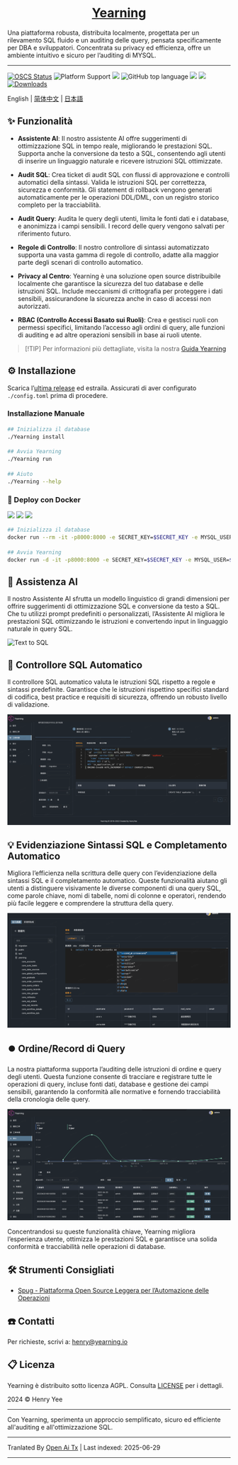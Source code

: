 <div align="center">

<h1 style="border-bottom: none">
    <b><a href="https://next.yearning.io">Yearning</a></b><br />
</h1>
</div>

 Una piattaforma robusta, distribuita localmente, progettata per un rilevamento SQL fluido e un auditing delle query, pensata specificamente per DBA e sviluppatori. Concentrata su privacy ed efficienza, offre un ambiente intuitivo e sicuro per l’auditing di MYSQL.

---
[![OSCS Status](https://www.oscs1024.com/platform/badge/cookieY/Yearning.svg?size=small)](https://www.murphysec.com/dr/nDuoncnUbuFMdrZsh7)
![Platform Support](https://img.shields.io/badge/-x86_x64%20ARM%20Supports%20%E2%86%92-rgb(84,56,255)?style=flat-square&logoColor=white&logo=linux)
[![][github-license-shield]][github-license-link]
![GitHub top language](https://img.shields.io/github/languages/top/cookieY/Yearning?color=369eff&label=golang&labelColor=black&logo=golang&logoColor=white&style=flat-square)
[![][github-forks-shield]][github-forks-link]
[![][github-stars-shield]][github-stars-link]
[![Downloads](https://img.shields.io/github/downloads/cookieY/Yearning/total?labelColor=black&logo=download&logoColor=white&style=flat-square)](https://github.com/cookieY/Yearning/releases/latest)

English | [简体中文](https://raw.githubusercontent.com/cookieY/Yearning/next/README.zh-CN.md) | [日本語](https://raw.githubusercontent.com/cookieY/Yearning/next/README.ja-JP.md)

## ✨ Funzionalità

- **Assistente AI**: Il nostro assistente AI offre suggerimenti di ottimizzazione SQL in tempo reale, migliorando le prestazioni SQL. Supporta anche la conversione da testo a SQL, consentendo agli utenti di inserire un linguaggio naturale e ricevere istruzioni SQL ottimizzate.
  
- **Audit SQL**: Crea ticket di audit SQL con flussi di approvazione e controlli automatici della sintassi. Valida le istruzioni SQL per correttezza, sicurezza e conformità. Gli statement di rollback vengono generati automaticamente per le operazioni DDL/DML, con un registro storico completo per la tracciabilità.

- **Audit Query**: Audita le query degli utenti, limita le fonti dati e i database, e anonimizza i campi sensibili. I record delle query vengono salvati per riferimento futuro.

- **Regole di Controllo**: Il nostro controllore di sintassi automatizzato supporta una vasta gamma di regole di controllo, adatte alla maggior parte degli scenari di controllo automatico.

- **Privacy al Centro**: Yearning è una soluzione open source distribuibile localmente che garantisce la sicurezza del tuo database e delle istruzioni SQL. Include meccanismi di crittografia per proteggere i dati sensibili, assicurandone la sicurezza anche in caso di accessi non autorizzati.

- **RBAC (Controllo Accessi Basato sui Ruoli)**: Crea e gestisci ruoli con permessi specifici, limitando l’accesso agli ordini di query, alle funzioni di auditing e ad altre operazioni sensibili in base ai ruoli utente.

> \[!TIP]
> Per informazioni più dettagliate, visita la nostra [Guida Yearning](https://next.yearning.io)


## ⚙️ Installazione

Scarica l’[ultima release](https://github.com/cookieY/Yearning/releases/latest) ed estraila. Assicurati di aver configurato `./config.toml` prima di procedere.

### Installazione Manuale

```bash
## Inizializza il database
./Yearning install

## Avvia Yearning
./Yearning run

## Aiuto
./Yearning --help
```

### 🚀 Deploy con Docker
[![][docker-release-shield]][docker-release-link]
[![][docker-size-shield]][docker-size-link]
[![][docker-pulls-shield]][docker-pulls-link]
```bash
## Inizializza il database
docker run --rm -it -p8000:8000 -e SECRET_KEY=$SECRET_KEY -e MYSQL_USER=$MYSQL_USER -e MYSQL_ADDR=$MYSQL_ADDR -e MYSQL_PASSWORD=$MYSQL_PASSWORD -e MYSQL_DB=$Yearning_DB -e Y_LANG=zh_CN yeelabs/yearning "/opt/Yearning install"

## Avvia Yearning
docker run -d -it -p8000:8000 -e SECRET_KEY=$SECRET_KEY -e MYSQL_USER=$MYSQL_USER -e MYSQL_ADDR=$MYSQL_ADDR -e MYSQL_PASSWORD=$MYSQL_PASSWORD -e MYSQL_DB=$Yearning_DB -e Y_LANG=zh_CN yeelabs/yearning
```
## 🤖 Assistenza AI

Il nostro Assistente AI sfrutta un modello linguistico di grandi dimensioni per offrire suggerimenti di ottimizzazione SQL e conversione da testo a SQL. Che tu utilizzi prompt predefiniti o personalizzati, l’Assistente AI migliora le prestazioni SQL ottimizzando le istruzioni e convertendo input in linguaggio naturale in query SQL.

![Text to SQL](https://raw.githubusercontent.com/cookieY/Yearning/next/img/text2sql.jpg)

## 🔖 Controllore SQL Automatico

Il controllore SQL automatico valuta le istruzioni SQL rispetto a regole e sintassi predefinite. Garantisce che le istruzioni rispettino specifici standard di codifica, best practice e requisiti di sicurezza, offrendo un robusto livello di validazione.

![SQL Audit](https://raw.githubusercontent.com/cookieY/Yearning/next/img/audit.png)

## 💡 Evidenziazione Sintassi SQL e Completamento Automatico

Migliora l’efficienza nella scrittura delle query con l’evidenziazione della sintassi SQL e il completamento automatico. Queste funzionalità aiutano gli utenti a distinguere visivamente le diverse componenti di una query SQL, come parole chiave, nomi di tabelle, nomi di colonne e operatori, rendendo più facile leggere e comprendere la struttura della query.

![SQL Query](https://raw.githubusercontent.com/cookieY/Yearning/next/img/query.png)

## ⏺️ Ordine/Record di Query

La nostra piattaforma supporta l’auditing delle istruzioni di ordine e query degli utenti. Questa funzione consente di tracciare e registrare tutte le operazioni di query, incluse fonti dati, database e gestione dei campi sensibili, garantendo la conformità alle normative e fornendo tracciabilità della cronologia delle query.

![Order/Query Record](https://raw.githubusercontent.com/cookieY/Yearning/next/img/record.png)

Concentrandosi su queste funzionalità chiave, Yearning migliora l’esperienza utente, ottimizza le prestazioni SQL e garantisce una solida conformità e tracciabilità nelle operazioni di database.

## 🛠️ Strumenti Consigliati

- [Spug - Piattaforma Open Source Leggera per l’Automazione delle Operazioni](https://github.com/openspug/spug)

## ☎️ Contatti

Per richieste, scrivi a: henry@yearning.io
## 📋 Licenza

Yearning è distribuito sotto licenza AGPL. Consulta [LICENSE](LICENSE) per i dettagli.

2024 © Henry Yee

---

Con Yearning, sperimenta un approccio semplificato, sicuro ed efficiente all'auditing e all'ottimizzazione SQL.


[docker-pulls-link]: https://hub.docker.com/r/yeelabs/yearning
[docker-pulls-shield]: https://img.shields.io/docker/pulls/yeelabs/yearning?color=45cc11&labelColor=black&style=flat-square
[docker-release-link]: https://hub.docker.com/r/yeelabs/yearning
[docker-release-shield]: https://img.shields.io/docker/v/yeelabs/yearning?color=369eff&label=docker&labelColor=black&logo=docker&logoColor=white&style=flat-square
[docker-size-link]: https://hub.docker.com/r/yeelabs/yearning
[docker-size-shield]: https://img.shields.io/docker/image-size/yeelabs/yearning?color=369eff&labelColor=black&style=flat-square
[github-forks-shield]: https://img.shields.io/github/forks/cookieY/Yearning?color=8ae8ff&labelColor=black&style=flat-square
[github-forks-link]: https://github.com/cookieY/Yearning/network/members
[github-stars-link]: https://github.com/cookieY/Yearning/network/stargazers
[github-stars-shield]: https://img.shields.io/github/stars/cookieY/Yearning?color=ffcb47&labelColor=black&style=flat-square
[github-license-link]: https://github.com/cookieY/Yearning/blob/main/LICENSE
[github-license-shield]: https://img.shields.io/badge/AGPL%203.0-white?labelColor=black&style=flat-square


---


Tranlated By [Open Ai Tx](https://github.com/OpenAiTx/OpenAiTx) | Last indexed: 2025-06-29


---